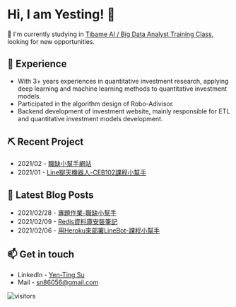 # Hi, I am Yesting! :wave:

:running: I'm currently studying in [Tibame AI / Big Data Analyst Training Class](https://www.tibame.com/goodjob/bigdata?classUid=393), looking for new opportunities. 

## 👯 Experience
* With 3+ years experiences in quantitative investment research, applying deep learning and machine learning methods to quantitative investment models.
* Participated in the algorithm design of Robo-Adivisor.
* Backend development of investment website, mainly responsible for ETL and quantitative investment models development.

## ⛏ Recent Project

* 2021/02 - [職缺小幫手網站](https://github.com/SuYenTing/job_analysis_helper)
* 2021/01 - [Line聊天機器人-CEB102課程小幫手](https://github.com/SuYenTing/linebot-ceb102-heroku)

## 📕 Latest Blog Posts

* 2021/02/28 - [專題作業-職缺小幫手](https://suyenting.github.io/post/dash-job-analysis-helper/)
* 2021/02/09 - [Redis資料庫安裝筆記](https://suyenting.github.io/post/install-redis-db/)
* 2021/02/06 - [用Heroku來部署LineBot-課程小幫手](https://suyenting.github.io/post/linebot-ceb102-class-helper-heroku/)

## 📫 Get in touch
- LinkedIn - [Yen-Ting Su](https://in.linkedin.com/in/yen-ting-su)
- Mail - [sn86056@gmail.com](mailto:sn86056@gmail.com)

![visitors](https://visitor-badge.glitch.me/badge?page_id=SuYenTing/SuYenTing)
